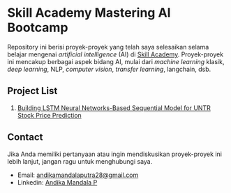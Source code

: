 # Skill Academy Mastering AI Bootcamp
Repository ini berisi proyek-proyek yang telah saya selesaikan selama belajar mengenai *artificial intelligence* (AI) di [Skill Academy](https://skillacademy.com/). Proyek-proyek ini mencakup berbagai aspek bidang AI, mulai dari *machine learning* klasik, *deep learning*, NLP, *computer vision*, *transfer learning*, langchain, dsb.

## Project List
1. [Building LSTM Neural Networks-Based Sequential Model for UNTR Stock Price Prediction](https://github.com/andikaaa18/SkillAcademy_Project/tree/a9ae95045a60380f556120b0747bc92903b87e2c/Final_project)


## Contact
Jika Anda memiliki pertanyaan atau ingin mendiskusikan proyek-proyek ini lebih lanjut, jangan ragu untuk menghubungi saya.
* Email: andikamandalaputra28@gmail.com
* Linkedin: [Andika Mandala P](https://www.linkedin.com/in/andikamandalaputra/)
